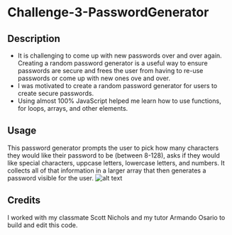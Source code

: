 # Challenge-3-PasswordGenerator

## Description
- It is challenging to come up with new passwords over and over again. Creating a random password generator is a useful way to ensure passwords are secure and frees the user from having to re-use passwords or come up with new ones ove and over.
- I was motivated to create a random password generator for users to create secure passwords.
- Using almost 100% JavaScript helped me learn how to use functions, for loops, arrays, and other elements. 
## Usage
This password generator prompts the user to pick how many characters they would like their password to be (between 8-128), asks if they would like special characters, uppcase letters, lowercase letters, and numbers. It collects all of that information in a larger array that then generates a password visible for the user.
![alt text](assets/images/Password_Generator.jpg)
## Credits
I worked with my classmate Scott Nichols and my tutor Armando Osario to build and edit this code.
